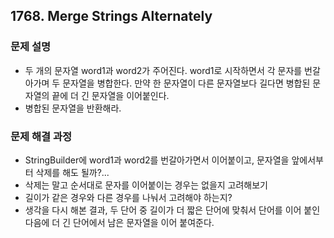 ## 1768. Merge Strings Alternately
### 문제 설명
- 두 개의 문자열 word1과 word2가 주어진다. word1로 시작하면서 각 문자를 번갈아가며 두 문자열을 병합한다. 만약 한 문자열이 다른 문자열보다 길다면 병합된 문자열의 끝에 더 긴 문자열을 이어붙인다.
- 병합된 문자열을 반환해라.
​
### 문제 해결 과정
- StringBuilder에 word1과 word2를 번갈아가면서 이어붙이고, 문자열을 앞에서부터 삭제를 해도 될까?...
- 삭제는 말고 순서대로 문자를 이어붙이는 경우는 없을지 고려해보기
- 길이가 같은 경우와 다른 경우를 나눠서 고려해야 하는지?
- 생각을 다시 해본 결과, 두 단어 중 길이가 더 짧은 단어에 맞춰서 단어를 이어 붙인 다음에 더 긴 단어에서 남은 문자열을 이어 붙여준다.